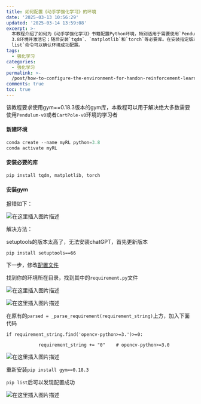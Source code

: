 ```yaml
---
title: 如何配置《动手学强化学习》的环境
date: '2025-03-13 10:56:29'
updated: '2025-03-14 13:59:08'
excerpt: >-
  本教程介绍了如何为《动手学强化学习》书籍配置Python环境，特别适用于需要使用`Pendulum-v0`或`CartPole-v0`环境的学习者。步骤包括：首先通过Conda创建一个新的Python
  3.8环境并激活它；随后安装`tqdm`、`matplotlib`和`torch`等必要库。在安装指定版本的`gym`（0.18.3）时，如果遇到setuptools版本过高导致的错误，需要将`setuptools`降级到66版本。之后，需要修改环境目录中的`requirement.py`文件，针对特定依赖关系进行调整。具体做法是，在指定行前加入相关代码，以解决opencv-python版本不兼容问题。完成以上步骤后，通过`pip
  list`命令可以确认环境成功配置。
tags:
  - 强化学习
categories:
  - 强化学习
permalink: >-
  /post/how-to-configure-the-environment-for-handon-reinforcement-learning-z292tq8.html
comments: true
toc: true
---
```






该教程要求使用gym\=\=0.18.3版本的gym库，本教程可以用于解决绝大多数需要使用`Pendulum-v0`​或者`CartPole-v0`​环境的学习者

#### 新建环境

```python
conda create --name myRL python=3.8
conda activate myRL
```

#### 安装必要的库

```
pip install tqdm, matplotlib, torch
```

#### 安装gym

 报错如下：

 ![在这里插入图片描述](https://pic-lxy.oss-cn-shenzhen.aliyuncs.com/img/118eede2816b60e7ecb7bbec02431b34-20250313105629-pd792c0.png)

 解决方法：

 setuptools的版本太高了，无法安装chatGPT，首先更新版本

```
pip install setuptools==66
```

 下一步，修改[配置文件](https://so.csdn.net/so/search?q=%E9%85%8D%E7%BD%AE%E6%96%87%E4%BB%B6&spm=1001.2101.3001.7020)

 找到你的环境所在目录，找到其中的`requirement.py`​文件

 ![在这里插入图片描述](https://pic-lxy.oss-cn-shenzhen.aliyuncs.com/img/aa8b31afc03a3fb6fa7071032dc0dfb6-20250313105629-08wljkk.png)

 ![在这里插入图片描述](https://pic-lxy.oss-cn-shenzhen.aliyuncs.com/img/8fad5cf08ba21e33c00a01b5bda7874f-20250313105629-hkth8e3.png)

 在原有的`parsed = _parse_requirement(requirement_string)`​上方，加入下面代码

```
if requirement_string.find('opencv-python>=3.')>=0:

            requirement_string += "0"    # opencv-python>=3.0
```

 ![在这里插入图片描述](https://pic-lxy.oss-cn-shenzhen.aliyuncs.com/img/a0733365ae8f1a0108135e8ea60a6e0e-20250313105629-a51zh4v.png)

 重新安装`pip install gym==0.18.3`​

 `pip list`​后可以发现配置成功

 ![在这里插入图片描述](https://pic-lxy.oss-cn-shenzhen.aliyuncs.com/img/18a39aaf6cf5485e9818d8e2b974e4e1-20250313105629-j9e3oep.png)
